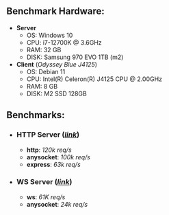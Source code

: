 ## Benchmark Hardware:
* __Server__
  * OS: Windows 10
  * CPU: i7-12700K @ 3.6GHz
  * RAM: 32 GB
  * DISK: Samsung 970 EVO 1TB (m2)
* __Client__ (_Odyssey Blue J4125_)
  * OS: Debian 11
  * CPU: Intel(R) Celeron(R) J4125 CPU @ 2.00GHz
  * RAM: 8 GB
  * DISK: M2 SSD 128GB

## Benchmarks:

* ### HTTP Server (_[link](http/)_)
  * __http__: _120k req/s_
  * __anysocket__: _100k req/s_
  * __express__: _63k req/s_

* ### WS Server (_[link](ws/)_)
    * __ws__: _61K req/s_
    * __anysocket__: _24k req/s_

